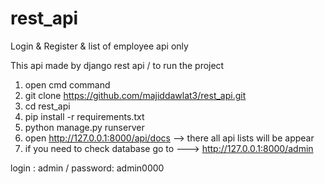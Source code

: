 # rest_api
Login &amp; Register &amp; list of employee  api only


This api made by django rest api
/ to run the project

1. open cmd command
2. git clone https://github.com/majiddawlat3/rest_api.git
3. cd  rest_api
4. pip install -r requirements.txt
5. python manage.py runserver
6. open  http://127.0.0.1:8000/api/docs  --> there all api lists will be appear
7. if you need to check database  go to ---> http://127.0.0.1:8000/admin

login : admin / 
password: admin0000
